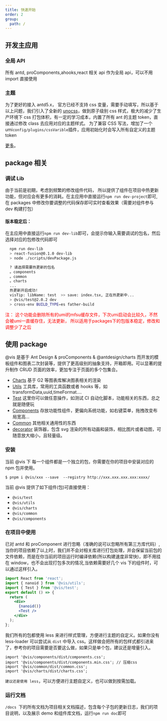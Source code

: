 ```yaml
---
title: 快速开始
order: 2
group:
  path: /
---
```


## 开发主应用

### 全局 API

所有 antd, proComponents,ahooks,react 相关 api 作为全局 api，可以不用 import 直接使用

### 主题

为了更好的接入 antd5.x， 官方已经不支持 css 变量，需要手动填写，所以基于以上问题，我们引入了全新的 [unocss](https://uno.antfu.me/)，做到原子级别 css 样式，极大的减少了生产环境下 css 打包体积，有一定的学习成本，内置了所有 ant 的主题 token，直接通过修改 class 去应用对应的主题样式。 为了兼容 CSS 写法，增加了一个 umi`config/plugins/cssVarible`插件，应用初始化时会写入所有自定义的主题 token

[更多](/cli#ant5-主题)。

## package 相关

### 调试 Lib

由于当前是初期，考虑到频繁的修改组件代码， 所以提供了组件在项目中热更新功能，但对应会有更多的消耗。在主应用中直接运行`npm run dev-project`即可, 在 packages 中修改你要调整的代码保存即可实时查看效果（需要对组件参与 dev 构建打包）

#### 版本稳定后：

在主应用中直接运行`npm run dev-lib`即可，会提示你输入需要调试的包名，然后选择对应的包修改代码即可

```bash
  npm run dev-lib
  > react-fusion@0.1.0 dev-lib
  > node ./scripts/devPackage.js

  ? 请选择需要热更新的包名
  。components
  。common
  。charts
  ...
  热更新开启成功!
  visTip: libName: test  >> save: index.tsx, 正在热更新中...
  > @vis/test@2.0.2 dev
  > cross-env BUILD_TYPE=es father-build
```

<span style="color: red">
注： 这个功能会删除所有的umi的mfsu缓存文件，下次umi启动会比较久，不然会被umi一直缓存住，无法更新， 所以适用于packages下的包版本稳定，修改和调整少了之后
</span>

## 使用 package

@vis 是基于 Ant Design & proComponents & @antdesign/charts 而开发的模板组件和图表二次封装等，提供了更高级别的抽象支持，开箱即用。可以显著的提升制作 CRUD 页面的效率，更加专注于页面的多个包集合。

- [Charts](/components/charts) 基于 G2 等图表库解决图表相关的渲染
- [Utils](/components/utils) 工具库，常用的工具函数或者 hooks 等，如 transformData,uuid,timeFormat....
- [Test](/components/test) 这里你可以做任意操作，如测试 CI 自动化脚本，功能相关的东西，总之就是随便玩
- [Components](/components/components) 存放功能性组件，更偏向系统功能，如右键菜单，拖拽改变布局宽高...
- [Common](/components/common) 其他相关通用性的东西
- [decorator](/components/common) 装饰器，包含 svg 渲染的所有动画和装饰，相比图片或者动图，可随意放大缩小，且轻量级。

### 安装

当前 @vis 下 每一个组件都是一个独立的包，你需要在你的项目中安装对应的 npm 包并使用。

```shell
$ pnpm i @vis/xxx --save  --registry http://xxx.xxx.xxx.xxx:xxxx/
```

当前 @vis 提供了如下组件(包)可直接使用：

- `@vis/test `
- `@vis/utils `
- `@vis/charts `
- `@vis/common `
- `@vis/components `

### 在项目中使用

已对 antd 和 proComponent 进行忽略（准确的说可以忽略所有第三方库代码）, 当你的项目依赖了以上时，我们并不会对相关库进行打包处理，并会保留当前包的文件依赖，而是在你当前的项目运行时编译依赖(所以构建速度非常快)，即不用挂在 window，也不会出现打包多次的情况,当依赖需要好几个 vis 下的组件时，可以通过这样引入。

```jsx
import React from 'react';
import { nanoid } from '@vis/utils';
import { Test } from '@vis/test';
export default () => {
  return (
    <div>
      {nanoid()}
      <Test />
    </div>
  );
};
```

我们所有的包都使用 less 来进行样式管理，方便进行主题的自定义。如果你没有 less-loader 可以尝试从 `dist` 中导入 css。这样做会把所有的包样式都引进来了，参考你的项目需要是否要这么做，如果只是单个包，建议还是增量引入。

```tsx | pure
import '@vis/components/dist/components.css';
import '@vis/components/dist/components.min.css'; // 压缩css
import '@vis/common/dist/common.css';
import '@vis/charts/dist/charts.css';
```

`建议还是使用 less`，可以方便进行主题自定义，也可以做到按需加载。

### 运行文档

`/docs `下的所有文档为项目相关文档描述，包含每个子包的更新日志，我们的项目说明，以及展示 demo 和组件库文档，运行`npm run doc`即可
